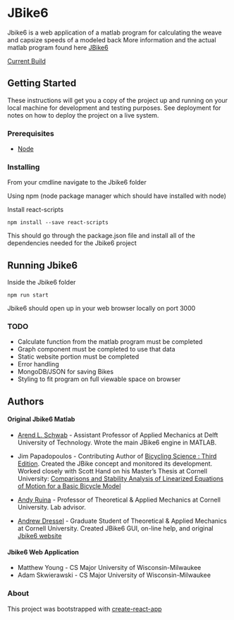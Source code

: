 # JBike6
Jbike6 is a web application of a matlab program for calculating the weave and capsize speeds of a modeled back
More information and the actual matlab program found here 
[JBike6](http://ruina.tam.cornell.edu/research/topics/bicycle_mechanics/JBike6_web_folder/index.htm)

[Current Build](https://jbike6.firebaseapp.com/)

## Getting Started
These instructions will get you a copy of the project up and running on your local machine for development and testing purposes. See deployment for notes on how to deploy the project on a live system.

### Prerequisites
* [Node](https://nodejs.org) 

### Installing
From your cmdline navigate to the Jbike6 folder 

Using npm (node package manager which should have installed with node)

Install react-scripts
```
npm install --save react-scripts
```
This should go through the package.json file and install all of the dependencies needed for the Jbike6 project

## Running Jbike6
Inside the Jbike6 folder
```
npm run start
```

Jbike6 should open up in your web browser locally on port 3000

### TODO
* Calculate function from the matlab program must be completed
* Graph component must be completed to use that data
* Static website portion must be completed
* Error handling
* MongoDB/JSON for saving Bikes
* Styling to fit program on full viewable space on browser


## Authors
#### Original Jbike6 Matlab
* [Arend L. Schwab](http://bicycle.tudelft.nl/schwab/) - Assistant Professor of Applied Mechanics at Delft University of Technology. Wrote the main JBike6 engine in MATLAB.

* Jim Papadopoulos - Contributing Author of [Bicycling Science : Third Edition](https://mitpress.mit.edu/books/bicycling-science). Created the JBike concept and monitored its development. Worked closely with Scott Hand on his Master’s Thesis at Cornell University: [Comparisons and Stability Analysis of Linearized Equations of Motion for a Basic Bicycle Model](http://ruina.tam.cornell.edu/research/topics/bicycle_mechanics/comparisons_stability_analysis.pdf)

* [Andy Ruina](http://ruina.tam.cornell.edu/) - Professor of Theoretical & Applied Mechanics at Cornell University. Lab advisor.

* [Andrew Dressel](https://www.linkedin.com/in/andrewdressel) - Graduate Student of Theoretical & Applied Mechanics at Cornell University. Created JBike6 GUI, on-line help, and original [Jbike6 website](http://ruina.tam.cornell.edu/research/topics/bicycle_mechanics/JBike6_web_folder/index.htm)
#### Jbike6 Web Application
*  Matthew Young - CS Major University of Wisconsin-Milwaukee
*  Adam Skwierawski - CS Major University of Wisconsin-Milwaukee

### About
This project was bootstrapped with [create-react-app](https://github.com/csepulv/electron-with-create-react-app/blob/master/create-react-app-readme.md)
